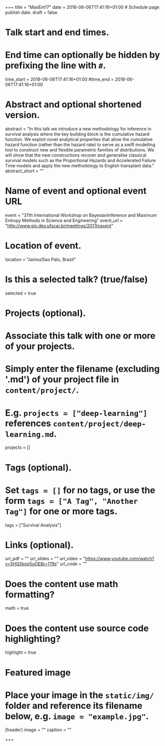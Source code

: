 +++
title = "MaxEnt17"
date = 2018-06-06T17:41:16+01:00  # Schedule page publish date.
draft = false

# Talk start and end times.
#   End time can optionally be hidden by prefixing the line with `#`.
time_start = 2018-06-06T17:41:16+01:00
#time_end = 2018-06-06T17:41:16+01:00

# Abstract and optional shortened version.
abstract = "In this talk we introduce a new methodology for inference in survival analysis where the key building block is the cumulative hazard function. We exploit novel analytical properties that allow the cumulative hazard function (rather than the hazard rate) to serve as a swift modelling tool to construct new and flexible parametric families of distributions. We will show that the new constructions recover and generalise classical survival models such as the Proportional Hazards and Accelerated Failure Time models and apply the new methodology to English transplant data."
abstract_short = ""

# Name of event and optional event URL
event = "37th International Workshop on BayesianInference and Maximum Entropy Methods in Science and Engineering"
event_url = "http://www.gis.des.ufscar.br/meetings/2017maxent"

# Location of event.
location = "Jarinu/Sao Palo, Brazil"

# Is this a selected talk? (true/false)
selected = true

# Projects (optional).
#   Associate this talk with one or more of your projects.
#   Simply enter the filename (excluding '.md') of your project file in `content/project/`.
#   E.g. `projects = ["deep-learning"]` references `content/project/deep-learning.md`.
projects = []

# Tags (optional).
#   Set `tags = []` for no tags, or use the form `tags = ["A Tag", "Another Tag"]` for one or more tags.
tags = ["Survival Analysis"]

# Links (optional).
url_pdf = ""
url_slides = ""
url_video = "https://www.youtube.com/watch?v=5HQ5kop5uOE&t=179s"
url_code = ""

# Does the content use math formatting?
math = true

# Does the content use source code highlighting?
highlight = true

# Featured image
# Place your image in the `static/img/` folder and reference its filename below, e.g. `image = "example.jpg"`.
[header]
image = ""
caption = ""

+++
